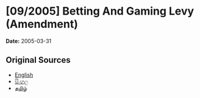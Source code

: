 # [09/2005] Betting And Gaming Levy (Amendment)

**Date:** 2005-03-31

## Original Sources

- [English](https://documents.gov.lk/view/acts/2005/3/09-2005_E.pdf)
- [සිංහල](https://documents.gov.lk/view/acts/2005/3/09-2005_S.pdf)
- [தமிழ்](https://documents.gov.lk/view/acts/2005/3/09-2005_T.pdf)
